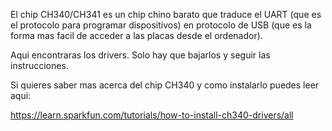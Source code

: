 El chip CH340/CH341 es un chip chino barato que traduce el UART (que es el protocolo para programar dispositivos) 
en protocolo de USB (que es la forma mas facil de acceder a las placas desde el ordenador).

Aqui encontraras los drivers. Solo hay que bajarlos y seguir las instrucciones.

Si quieres saber mas acerca del chip CH340 y como instalarlo puedes leer aqui:

https://learn.sparkfun.com/tutorials/how-to-install-ch340-drivers/all
